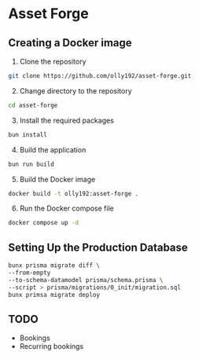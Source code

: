 # Asset Forge

## Creating a Docker image
1. Clone the repository
```bash
git clone https://github.com/olly192/asset-forge.git
```
2. Change directory to the repository
```bash
cd asset-forge
```
3. Install the required packages
```bash
bun install
```
4. Build the application
```bash
bun run build
```
5. Build the Docker image
```bash
docker build -t olly192:asset-forge .
```
6. Run the Docker compose file
```bash
docker compose up -d
```

## Setting Up the Production Database
```bash
bunx prisma migrate diff \
--from-empty
--to-schema-datamodel prisma/schema.prisma \
--script > prisma/migrations/0_init/migration.sql
bunx primsa migrate deploy
```

## TODO
- Bookings
- Recurring bookings
